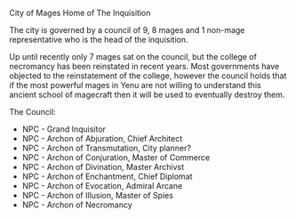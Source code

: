 City of Mages
Home of The Inquisition

The city is governed by a council of 9, 8 mages and 1 non-mage representative who is the head of the inquisition. 

Up until recently only 7 mages sat on the council, but the college of necromancy has been reinstated in recent years. Most governments have objected to the reinstatement of the college, however the council holds that if the most powerful mages in Yenu are not willing to understand this ancient school of magecraft then it will be used to eventually destroy them. 

The Council:
 - NPC - Grand Inquisitor
 - NPC - Archon of Abjuration, Chief Architect
 - NPC - Archon of Transmutation, City planner?
 - NPC - Archon of Conjuration, Master of Commerce
 - NPC - Archon of Divination, Master Archivst
 - NPC - Archon of Enchantment, Chief Diplomat
 - NPC - Archon of Evocation, Admiral Arcane
 - NPC - Archon of Illusion, Master of Spies
 - NPC - Archon of Necromancy